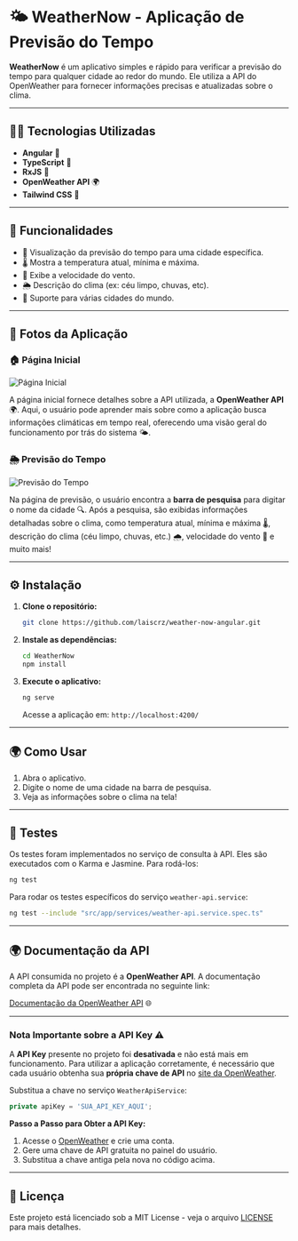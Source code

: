 # 🌤️ **WeatherNow** - Aplicação de Previsão do Tempo

**WeatherNow** é um aplicativo simples e rápido para verificar a previsão do tempo para qualquer cidade ao redor do mundo. Ele utiliza a API do OpenWeather para fornecer informações precisas e atualizadas sobre o clima.

---

## 🧑‍💻 **Tecnologias Utilizadas**

- **Angular** 🚀
- **TypeScript** 🔧
- **RxJS** 📡
- **OpenWeather API** 🌍
- **Tailwind CSS** 🎨

---

## 📝 **Funcionalidades**

- 🌇 Visualização da previsão do tempo para uma cidade específica.
- 🌡️ Mostra a temperatura atual, mínima e máxima.
- 💨 Exibe a velocidade do vento.
- 🌦️ Descrição do clima (ex: céu limpo, chuvas, etc).
- 📍 Suporte para várias cidades do mundo.

---

## 📸 **Fotos da Aplicação**

### 🏠 **Página Inicial**

![Página Inicial](https://github.com/user-attachments/assets/dce6ce2a-21b6-4b6b-bf0e-ee141093bbcb)

A página inicial fornece detalhes sobre a API utilizada, a **OpenWeather API** 🌍. Aqui, o usuário pode aprender mais sobre como a aplicação busca informações climáticas em tempo real, oferecendo uma visão geral do funcionamento por trás do sistema 🌤️.

### 🌦️ **Previsão do Tempo**

![Previsão do Tempo](https://github.com/user-attachments/assets/dcefa85f-95da-4d39-bf2d-c5855f64a5d0)

Na página de previsão, o usuário encontra a **barra de pesquisa** para digitar o nome da cidade 🔍. Após a pesquisa, são exibidas informações detalhadas sobre o clima, como temperatura atual, mínima e máxima 🌡️, descrição do clima (céu limpo, chuvas, etc.) 🌧️, velocidade do vento 💨 e muito mais!

---

## ⚙️ **Instalação**

1. **Clone o repositório:**

   ```bash
   git clone https://github.com/laiscrz/weather-now-angular.git
   ```

2. **Instale as dependências:**

   ```bash
   cd WeatherNow
   npm install
   ```

3. **Execute o aplicativo:**

   ```bash
   ng serve
   ```

   Acesse a aplicação em: `http://localhost:4200/`

---

## 🌍 **Como Usar**

1. Abra o aplicativo.
2. Digite o nome de uma cidade na barra de pesquisa.
3. Veja as informações sobre o clima na tela!

---

## 🧪 **Testes**

Os testes foram implementados no serviço de consulta à API. Eles são executados com o Karma e Jasmine. Para rodá-los:

```bash
ng test
```

Para rodar os testes específicos do serviço `weather-api.service`:

```bash
ng test --include "src/app/services/weather-api.service.spec.ts"
```

---

## 🌍 **Documentação da API**

A API consumida no projeto é a **OpenWeather API**. A documentação completa da API pode ser encontrada no seguinte link:

[Documentação da OpenWeather API](https://openweathermap.org/current) 🌐

---

### **Nota Importante sobre a API Key** ⚠️

A **API Key** presente no projeto foi **desativada** e não está mais em funcionamento. Para utilizar a aplicação corretamente, é necessário que cada usuário obtenha sua **própria chave de API** no [site da OpenWeather](https://openweathermap.org/).

Substitua a chave no serviço `WeatherApiService`:

```typescript
private apiKey = 'SUA_API_KEY_AQUI';
```

**Passo a Passo para Obter a API Key:**
1. Acesse o [OpenWeather](https://openweathermap.org/) e crie uma conta.
2. Gere uma chave de API gratuita no painel do usuário.
3. Substitua a chave antiga pela nova no código acima.


---

## 📄 **Licença**

Este projeto está licenciado sob a MIT License - veja o arquivo [LICENSE](LICENSE) para mais detalhes.

